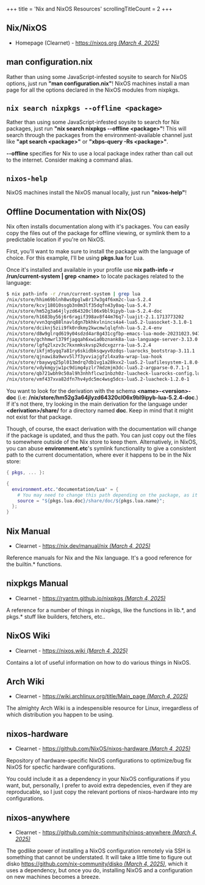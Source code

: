 +++
title               = 'Nix and NixOS Resources'
scrollingTitleCount = 2
+++

## Nix/NixOS

- Homepage (Clearnet) - [https://nixos.org *(March 4, 2025)*](https://nixos.org)

## man configuration.nix

Rather than using some JavaScript-infested soysite to search for NixOS options,
just run **"man configuration.nix"**! NixOS machines install a man page for all the
options declared in the NixOS modules from nixpkgs.

## `nix search nixpkgs --offline <package>`

Rather than using some JavaScript-infested soysite to search for Nix packages,
just run **"nix search nixpkgs --offline \<package\>"**! This will search
through the packages from the environment-available channel just like **"apt
search \<package\>"** or **"xbps-query -Rs \<package\>"**.

**--offline** specifies for Nix to use a local package index rather than call
out to the internet. Consider making a command alias.

## `nixos-help`

NixOS machines install the NixOS manual locally, just run **"nixos-help"**!

## Offline Documentation with Nix(OS)

Nix often installs documentation along with it's packages. You can easily copy
the files out of the package for offline viewing, or symlink them to a
predictable location if you're on NixOS.

First, you'll want to make sure to install the package with the language of
choice. For this example, I'll be using **pkgs.lua** for Lua.

Once it's installed and available in your profile use **nix path-info -r
/run/current-system | grep \<name\>** to locate packages related to the
language:

```sh
$ nix path-info -r /run/current-system | grep lua
/nix/store/hhim69blnh8ws0pglw8r17w3g4f6xm2c-lua-5.2.4
/nix/store/kcvj18010ssgb3n0m3lf35dqfn43y0aq-lua-5.4.7
/nix/store/hm52g3a64jlyzd64320cl06x9bl9ipyb-lua-5.2.4-doc
/nix/store/h1683by56j6r6ragif398av8f44m76q7-luajit-2.1.1713773202
/nix/store/vvn3qnq88lnavldgn7bkhkvlnincs4a4-lua5.2-luasocket-3.1.0-1
/nix/store/dciknj5zii9fk0rdkmy2kwcmwlqlqfnh-lua-5.2.4-env
/nix/store/d8w9glrqd619y04sdzd4ar8g431cgfbp-emacs-lua-mode-20231023.947
/nix/store/gchhmwrl379fjagqah6xwia0bznank8a-lua-language-server-3.13.0
/nix/store/lgfq2lxzv3c7kxnmkskvsp2kdcxgzrra-lua-5.2.4
/nix/store/ikfjm5yqq7a81ry6skidbksqwyv0zdqs-luarocks_bootstrap-3.11.1
/nix/store/qjnawi8a9wvv5l7f3yvviajgfzl4xa9a-wrap-lua-hook
/nix/store/rbaywyq25pl013mdrq7db1vg1a28kvx2-lua5.2-luafilesystem-1.8.0-1
/nix/store/vdykmgyjw1pc9dimg4yzlr7mdzmjm3dc-lua5.2-argparse-0.7.1-1
/nix/store/qb721wbh9c50al9h3nhhflcwz1nbzh0z-luacheck-luarocks-config.lua
/nix/store/vmf437xva82dfn7hv4ydc5mc4wsg5dcs-lua5.2-luacheck-1.2.0-1
```

You want to look for the derivation with the schema **\<name\>-\<version\>-doc**
(i.e: **/nix/store/hm52g3a64jlyzd64320cl06x9bl9ipyb-lua-5.2.4-doc**.) If it's
not there, try looking in the main derivation for the language under
**\<derivation\>/share/** for a directory named **doc**. Keep in mind that it
might not exist for that package.

Though, of course, the exact derivation with the documentation will change if
the package is updated, and thus the path. You can just copy out the files to
somewhere outside of the Nix store to keep them. Alternatively, in NixOS, you
can abuse **environment.etc**'s symlink functionality to give a consistent path
to the current documentation, where ever it happens to be in the Nix store:

```nix
{ pkgs, ... }:

{
  environment.etc."documentation/Lua" = {
    # You may need to change this path depending on the package, as it can vary.
    source = "${pkgs.lua.doc}/share/doc/${pkgs.lua.name}";
  };
}
```

## Nix Manual

- Clearnet - [https://nix.dev/manual/nix *(March 4, 2025)*](https://nixos.org/manual/nix)

Reference manuals for Nix and the Nix language. It's a good reference for the
builtin.\* functions.

## nixpkgs Manual

- Clearnet - [https://ryantm.github.io/nixpkgs *(March 4, 2025)*](https://ryantm.github.io/nixpkgs/)

A reference for a number of things in nixpkgs, like the functions in lib.\*, and
pkgs.\* stuff like builders, fetchers, etc..

## NixOS Wiki

- Clearnet - [https://nixos.wiki *(March 4, 2025)*](https://nixos.wiki/)

Contains a lot of useful information on how to do various things in NixOS.

## Arch Wiki

- Clearnet - [https://wiki.archlinux.org/title/Main_page *(March 4, 2025)*](https://wiki.archlinux.org/title/Main_page)

The almighty Arch Wiki is a indespensible resource for Linux, irregardless of
which distribution you happen to be using.

## nixos-hardware

- Clearnet - [https://github.com/NixOS/nixos-hardware *(March 4, 2025)*](https://github.com/NixOS/nixos-hardware)

Repository of hardware-specific NixOS configurations to optimize/bug fix NixOS
for specfic hardware configurations.

You could include it as a dependency in your NixOS configurations if you want,
but, personally, I prefer to avoid extra depedencies, even if they are
reproducable, so I just copy the relevant portions of nixos-hardware into my
configurations.

## nixos-anywhere

- Clearnet - [https://github.com/nix-community/nixos-anywhere *(March 4, 2025)*](https://github.com/nix-community/nixos-anywhere)

The godlike power of installing a NixOS configuration remotely via SSH is
something that cannot be understated. It will take a little time to figure out
disko
[https://github.com/nix-community/disko *(March 4, 2025)*](https://github.com/nix-community/disko),
which it uses a dependency, but once you do, installing NixOS and a
configuration on new machines becomes a breeze.
